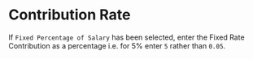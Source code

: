 # Contribution Rate

If `Fixed Percentage of Salary` has been selected, enter the Fixed Rate
Contribution as a percentage i.e. for 5% enter `5` rather than `0.05`.
